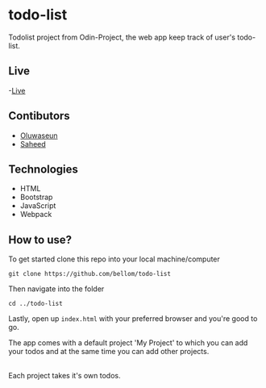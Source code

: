 # todo-list

Todolist project from Odin-Project, the web app keep track of user's todo-list.

## Live
-[Live](https://raw.githack.com/bellom/todo-list/feature-branch/dist/index.html)

## Contibutors
- [Oluwaseun](https://github.com/bellom)
- [Saheed](https://github.com/suretrust)


## Technologies

- HTML
- Bootstrap
- JavaScript
- Webpack

## How to use?

To get started clone this repo into your local machine/computer

```git clone https://github.com/bellom/todo-list```

Then navigate into the folder

```cd ../todo-list```

Lastly, open up ```index.html``` with your preferred browser and you're good to go.

The app comes with a default project 'My Project' to which you can add your todos and at the same time you can add other projects.<br><br>

Each project takes it's own todos.
